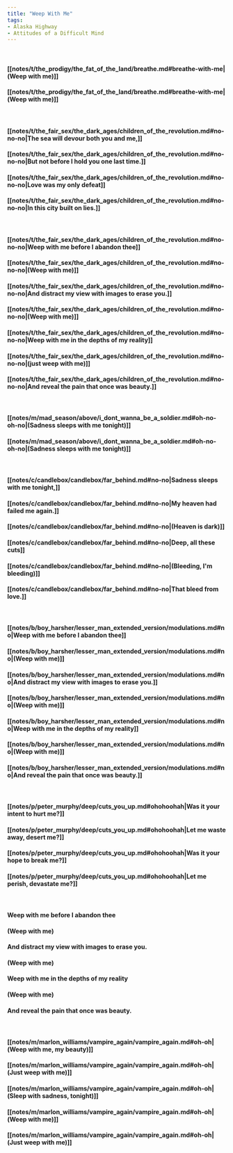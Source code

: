 ```yaml
---
title: "Weep With Me"
tags:
- Alaska Highway
- Attitudes of a Difficult Mind
---
```

&nbsp;
#### [[notes/t/the_prodigy/the_fat_of_the_land/breathe.md#breathe-with-me|(Weep with me)]]
#### [[notes/t/the_prodigy/the_fat_of_the_land/breathe.md#breathe-with-me|(Weep with me)]]
&nbsp;
#### [[notes/t/the_fair_sex/the_dark_ages/children_of_the_revolution.md#no-no-no|The sea will devour both you and me,]]
#### [[notes/t/the_fair_sex/the_dark_ages/children_of_the_revolution.md#no-no-no|But not before I hold you one last time.]]
#### [[notes/t/the_fair_sex/the_dark_ages/children_of_the_revolution.md#no-no-no|Love was my only defeat]]
#### [[notes/t/the_fair_sex/the_dark_ages/children_of_the_revolution.md#no-no-no|In this city built on lies.]]
&nbsp;
#### [[notes/t/the_fair_sex/the_dark_ages/children_of_the_revolution.md#no-no-no|Weep with me before I abandon thee]]
#### [[notes/t/the_fair_sex/the_dark_ages/children_of_the_revolution.md#no-no-no|(Weep with me)]]
#### [[notes/t/the_fair_sex/the_dark_ages/children_of_the_revolution.md#no-no-no|And distract my view with images to erase you.]]
#### [[notes/t/the_fair_sex/the_dark_ages/children_of_the_revolution.md#no-no-no|(Weep with me)]]
#### [[notes/t/the_fair_sex/the_dark_ages/children_of_the_revolution.md#no-no-no|Weep with me in the depths of my reality]]
#### [[notes/t/the_fair_sex/the_dark_ages/children_of_the_revolution.md#no-no-no|(just weep with me)]]
#### [[notes/t/the_fair_sex/the_dark_ages/children_of_the_revolution.md#no-no-no|And reveal the pain that once was beauty.]]
&nbsp;
#### [[notes/m/mad_season/above/i_dont_wanna_be_a_soldier.md#oh-no-oh-no|(Sadness sleeps with me tonight)]]
#### [[notes/m/mad_season/above/i_dont_wanna_be_a_soldier.md#oh-no-oh-no|(Sadness sleeps with me tonight)]]
&nbsp;
#### [[notes/c/candlebox/candlebox/far_behind.md#no-no|Sadness sleeps with me tonight,]]
#### [[notes/c/candlebox/candlebox/far_behind.md#no-no|My heaven had failed me again.]]
#### [[notes/c/candlebox/candlebox/far_behind.md#no-no|(Heaven is dark)]]
#### [[notes/c/candlebox/candlebox/far_behind.md#no-no|Deep, all these cuts]]
#### [[notes/c/candlebox/candlebox/far_behind.md#no-no|(Bleeding, I'm bleeding)]]
#### [[notes/c/candlebox/candlebox/far_behind.md#no-no|That bleed from love.]]
&nbsp;
#### [[notes/b/boy_harsher/lesser_man_extended_version/modulations.md#no|Weep with me before I abandon thee]]
#### [[notes/b/boy_harsher/lesser_man_extended_version/modulations.md#no|(Weep with me)]]
#### [[notes/b/boy_harsher/lesser_man_extended_version/modulations.md#no|And distract my view with images to erase you.]]
#### [[notes/b/boy_harsher/lesser_man_extended_version/modulations.md#no|(Weep with me)]]
#### [[notes/b/boy_harsher/lesser_man_extended_version/modulations.md#no|Weep with me in the depths of my reality]]
#### [[notes/b/boy_harsher/lesser_man_extended_version/modulations.md#no|(Weep with me)]]
#### [[notes/b/boy_harsher/lesser_man_extended_version/modulations.md#no|And reveal the pain that once was beauty.]]
&nbsp;
#### [[notes/p/peter_murphy/deep/cuts_you_up.md#ohohoohah|Was it your intent to hurt me?]]
#### [[notes/p/peter_murphy/deep/cuts_you_up.md#ohohoohah|Let me waste away, desert me?]]
#### [[notes/p/peter_murphy/deep/cuts_you_up.md#ohohoohah|Was it your hope to break me?]]
#### [[notes/p/peter_murphy/deep/cuts_you_up.md#ohohoohah|Let me perish, devastate me?]]
&nbsp;
#### Weep with me before I abandon thee
#### (Weep with me)
#### And distract my view with images to erase you.
#### (Weep with me)
#### Weep with me in the depths of my reality
#### (Weep with me)
#### And reveal the pain that once was beauty.
&nbsp;
#### [[notes/m/marlon_williams/vampire_again/vampire_again.md#oh-oh|(Weep with me, my beauty)]]
#### [[notes/m/marlon_williams/vampire_again/vampire_again.md#oh-oh|(Just weep with me)]]
#### [[notes/m/marlon_williams/vampire_again/vampire_again.md#oh-oh|(Sleep with sadness, tonight)]]
#### [[notes/m/marlon_williams/vampire_again/vampire_again.md#oh-oh|(Weep with me)]]
#### [[notes/m/marlon_williams/vampire_again/vampire_again.md#oh-oh|(Just weep with me)]]

